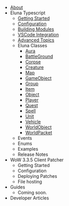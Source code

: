 - [About](/)
- Eluna Typescript
    - [Getting Started](./ets/GettingStarted.md)
    - [Configuration](./ets/Configuration.md)
    - [Building Modules](./ets/Modules.md)
    - [VSCode Integration](./ets/VSCodeIntegration.md)
    - [Advanced Topics](./ets/AdvancedTopics.md)
    - Eluna Classes
        - [Aura](./classes/Aura.md)
        - [BattleGround](./classes/BattleGround.md)
        - [Corpse](./classes/Corpse.md)
        - [Creature](./classes/Creature.md)
        - [Map](./classes/EMap.md)
        - [GameObject](./classes/GameObject.md)
        - [Group](./classes/Group.md)
        - [Item](./classes/Item.md)
        - [Object](./classes/EObject.md)
        - [Player](./classes/Player.md)
        - [Quest](./classes/Quest.md)
        - [Spell](./classes/Spell.md)
        - [Unit](./classes/Unit.md)
        - [Vehicle](./classes/Vehicle.md)
        - [WorldObject](./classes/WorldObject.md)
        - [WorldPacket](./classes/WorldPacket.md)
    - Events        
    - Enums
    - Examples
    - Release Notes 
- WoW 3.3.5 Client Patcher
    - Getting Started
    - Configuration
    - Deploying Patches
    - File hosting
- Guides
    - Coming soon. 
- Developer Articles

